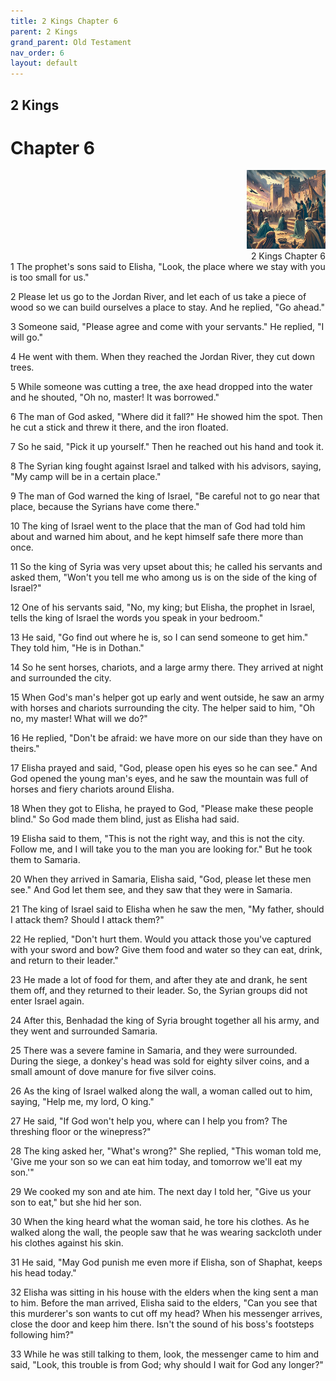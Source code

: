 ```yaml
---
title: 2 Kings Chapter 6
parent: 2 Kings
grand_parent: Old Testament
nav_order: 6
layout: default
---
```


## 2 Kings

# Chapter 6

<div style="clear: both; text-align: right;">
    <img src="/assets/Image/2 Kings/500/6.jpg" alt="2 Kings Chapter 6" class="chapter-image" style="max-width: 25%; height: auto;"/>
    <figcaption style="font-size: 14px;">2 Kings Chapter 6</figcaption>
</div>
1 The prophet's sons said to Elisha, "Look, the place where we stay with you is too small for us."

2 Please let us go to the Jordan River, and let each of us take a piece of wood so we can build ourselves a place to stay. And he replied, "Go ahead."

3 Someone said, "Please agree and come with your servants." He replied, "I will go."

4 He went with them. When they reached the Jordan River, they cut down trees.

5 While someone was cutting a tree, the axe head dropped into the water and he shouted, "Oh no, master! It was borrowed."

6 The man of God asked, "Where did it fall?" He showed him the spot. Then he cut a stick and threw it there, and the iron floated.

7 So he said, "Pick it up yourself." Then he reached out his hand and took it.

8 The Syrian king fought against Israel and talked with his advisors, saying, "My camp will be in a certain place."

9 The man of God warned the king of Israel, "Be careful not to go near that place, because the Syrians have come there."

10 The king of Israel went to the place that the man of God had told him about and warned him about, and he kept himself safe there more than once.

11 So the king of Syria was very upset about this; he called his servants and asked them, "Won't you tell me who among us is on the side of the king of Israel?"

12 One of his servants said, "No, my king; but Elisha, the prophet in Israel, tells the king of Israel the words you speak in your bedroom."

13 He said, "Go find out where he is, so I can send someone to get him." They told him, "He is in Dothan."

14 So he sent horses, chariots, and a large army there. They arrived at night and surrounded the city.

15 When God's man's helper got up early and went outside, he saw an army with horses and chariots surrounding the city. The helper said to him, "Oh no, my master! What will we do?"

16 He replied, "Don't be afraid: we have more on our side than they have on theirs."

17 Elisha prayed and said, "God, please open his eyes so he can see." And God opened the young man's eyes, and he saw the mountain was full of horses and fiery chariots around Elisha.

18 When they got to Elisha, he prayed to God, "Please make these people blind." So God made them blind, just as Elisha had said.

19 Elisha said to them, "This is not the right way, and this is not the city. Follow me, and I will take you to the man you are looking for." But he took them to Samaria.

20 When they arrived in Samaria, Elisha said, "God, please let these men see." And God let them see, and they saw that they were in Samaria.

21 The king of Israel said to Elisha when he saw the men, "My father, should I attack them? Should I attack them?"

22 He replied, "Don't hurt them. Would you attack those you've captured with your sword and bow? Give them food and water so they can eat, drink, and return to their leader."

23 He made a lot of food for them, and after they ate and drank, he sent them off, and they returned to their leader. So, the Syrian groups did not enter Israel again.

24 After this, Benhadad the king of Syria brought together all his army, and they went and surrounded Samaria.

25 There was a severe famine in Samaria, and they were surrounded. During the siege, a donkey's head was sold for eighty silver coins, and a small amount of dove manure for five silver coins.

26 As the king of Israel walked along the wall, a woman called out to him, saying, "Help me, my lord, O king."

27 He said, "If God won't help you, where can I help you from? The threshing floor or the winepress?"

28 The king asked her, "What's wrong?" She replied, "This woman told me, 'Give me your son so we can eat him today, and tomorrow we'll eat my son.'"

29 We cooked my son and ate him. The next day I told her, "Give us your son to eat," but she hid her son.

30 When the king heard what the woman said, he tore his clothes. As he walked along the wall, the people saw that he was wearing sackcloth under his clothes against his skin.

31 He said, "May God punish me even more if Elisha, son of Shaphat, keeps his head today."

32 Elisha was sitting in his house with the elders when the king sent a man to him. Before the man arrived, Elisha said to the elders, "Can you see that this murderer's son wants to cut off my head? When his messenger arrives, close the door and keep him there. Isn't the sound of his boss's footsteps following him?"

33 While he was still talking to them, look, the messenger came to him and said, "Look, this trouble is from God; why should I wait for God any longer?"


